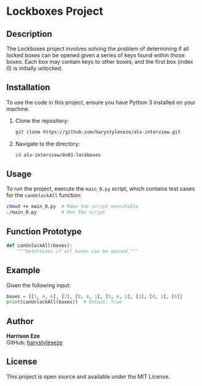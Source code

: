 # Lockboxes Project

## Description
The Lockboxes project involves solving the problem of determining if all locked boxes can be opened given a series of keys found within those boxes. Each box may contain keys to other boxes, and the first box (index 0) is initially unlocked.

## Installation
To use the code in this project, ensure you have Python 3 installed on your machine.

1. Clone the repository:
   ```bash
   git clone https://github.com/harystyleseze/alx-interview.git
   ```
2. Navigate to the directory:
   ```bash
   cd alx-interview/0x01-lockboxes
   ```

## Usage
To run the project, execute the `main_0.py` script, which contains test cases for the `canUnlockAll` function:

```bash
chmod +x main_0.py  # Make the script executable
./main_0.py         # Run the script
```

## Function Prototype
```python
def canUnlockAll(boxes):
    """Determines if all boxes can be opened."""
```

## Example
Given the following input:

```python
boxes = [[1, 4, 6], [2], [0, 4, 1], [5, 6, 2], [3], [4, 1], [6]]
print(canUnlockAll(boxes))  # Output: True
```

## Author
**Harrison Eze**  
GitHub: [harystyleseze](https://github.com/harystyleseze)

## License
This project is open source and available under the MIT License.
```
